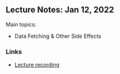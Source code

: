## Lecture Notes: Jan 12, 2022

Main topics: 
- Data Fetching & Other Side Effects

### Links

* [Lecture recording](https://vimeo.com/788784392/92fdaa5f14)